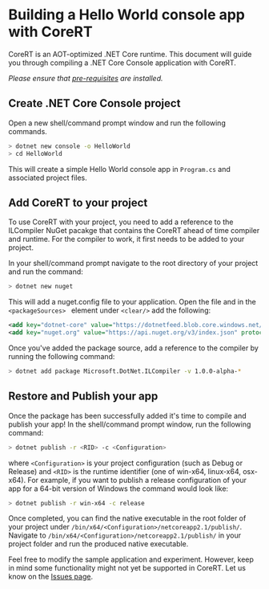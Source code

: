 # Building a Hello World console app with CoreRT

CoreRT is an AOT-optimized .NET Core runtime. This document will guide you through compiling a .NET Core Console application with CoreRT.

_Please ensure that [pre-requisites](../prerequisites.md) are installed._

## Create .NET Core Console project
Open a new shell/command prompt window and run the following commands.
```bash
> dotnet new console -o HelloWorld
> cd HelloWorld
```

This will create a simple Hello World console app in `Program.cs` and associated project files.

## Add CoreRT to your project
To use CoreRT with your project, you need to add a reference to the ILCompiler NuGet pacakge that contains the CoreRT ahead of time compiler and runtime.
For the compiler to work, it first needs to be added to your project.

In your shell/command prompt navigate to the root directory of your project and run the command:

```bash
> dotnet new nuget 
```

This will add a nuget.config file to your application. Open the file and in the ``<packageSources> `` element under ``<clear/>`` add the following:

```xml
<add key="dotnet-core" value="https://dotnetfeed.blob.core.windows.net/dotnet-core/index.json" />
<add key="nuget.org" value="https://api.nuget.org/v3/index.json" protocolVersion="3" />
```

Once you've added the package source, add a reference to the compiler by running the following command:

```bash
> dotnet add package Microsoft.DotNet.ILCompiler -v 1.0.0-alpha-* 
```

## Restore and Publish your app

Once the package has been successfully added it's time to compile and publish your app! In the shell/command prompt window, run the following command:

```bash
> dotnet publish -r <RID> -c <Configuration>
```

where `<Configuration>` is your project configuration (such as Debug or Release) and `<RID>` is the runtime identifier (one of win-x64, linux-x64, osx-x64). For example, if you want to publish a release configuration of your app for a 64-bit version of Windows the command would look like:

```bash 
> dotnet publish -r win-x64 -c release
```

Once completed, you can find the native executable in the root folder of your project under `/bin/x64/<Configuration>/netcoreapp2.1/publish/`. Navigate to `/bin/x64/<Configuration>/netcoreapp2.1/publish/` in your project folder and run the produced native executable.

Feel free to modify the sample application and experiment. However, keep in mind some functionality might not yet be supported in CoreRT. Let us know on the [Issues page](https://github.com/dotnet/corert/issues/).

